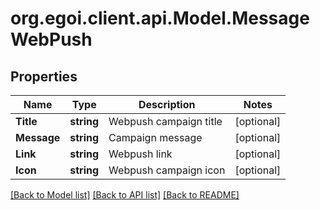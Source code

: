 # org.egoi.client.api.Model.MessageWebPush
## Properties

Name | Type | Description | Notes
------------ | ------------- | ------------- | -------------
**Title** | **string** | Webpush campaign title | [optional] 
**Message** | **string** | Campaign message | [optional] 
**Link** | **string** | Webpush link | [optional] 
**Icon** | **string** | Webpush campaign icon | [optional] 

[[Back to Model list]](../README.md#documentation-for-models) [[Back to API list]](../README.md#documentation-for-api-endpoints) [[Back to README]](../README.md)

